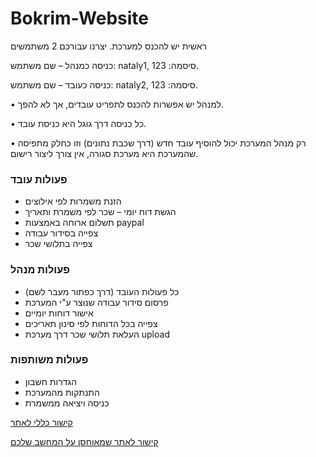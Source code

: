 # Bokrim-Website

ראשית יש להכנס למערכת. יצרנו עבורכם 2 משתמשים

כניסה כמנהל – שם משתמש: nataly1, סיסמה: 123.

כניסה כעובד – שם משתמש: nataly2, סיסמה: 123.

•	למנהל יש אפשרות להכנס לתפריט עובדים, אך לא להפך. 

•	כל כניסה דרך גוגל היא כניסת עובד. 

•	רק מנהל המערכת יכול להוסיף עובד חדש (דרך שכבת נתונים) וזו כחלק מתפיסה שהמערכת היא מערכת סגורה, אין צורך ליצור רישום.

### פעולות עובד
- הזנת משמרות לפי אילוצים
-	הגשת דוח יומי – שכר לפי משמרת ותאריך
-	תשלום ארוחה באמצעות paypal
-	צפייה בסידור עבודה
-	צפייה בתלושי שכר

### פעולות מנהל
-	כל פעולות העובד (דרך כפתור מעבר לשם)
-	פרסום סידור עבודה שנוצר ע"י המערכת
-	אישור דוחות יומיים
-	צפייה בכל הדוחות לפי סינון תאריכים
-	העלאת תלושי שכר דרך מערכת upload

### פעולות משותפות
- הגדרות חשבון
-	התנתקות מהמערכת
-	כניסה ויציאה ממשמרת

[קישור כללי לאתר](https://peanut-restaurant.web.app/)

[קישור לאתר שמאוחסן על המחשב שלכם](http://localhost:5000/)

